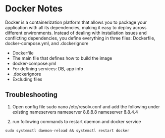 # Docker Notes

Docker is a containerization platform that allows you to package your application with all its dependencies, 
making it easy to deploy across different environments. Instead of dealing with installation issues and conflicting dependencies, 
you define everything in three files: Dockerfile, docker-compose.yml, and .dockerignore
- Dockerfile
-   The main file that defines how to build the image
- docker-compose.yml
-   For defining services: DB, app info
- .dockerignore
-   Excluding files

## Troubleshooting

1. Open config file sudo nano /etc/resolv.conf and add the following under existing nameservers
    nameserver 8.8.8.8 
    nameserver 8.8.4.4

2. run following commands to restart daemon and docker service

```
sudo systemctl daemon-reload && systemctl restart docker
```
